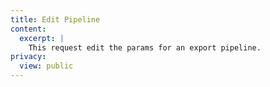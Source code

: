 ```yaml
---
title: Edit Pipeline
content:
  excerpt: |
    This request edit the params for an export pipeline.
privacy:
  view: public
---
```


